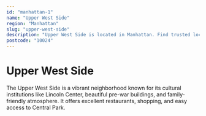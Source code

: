 ```yaml
---
id: "manhattan-1"
name: "Upper West Side"
region: "Manhattan"
slug: "upper-west-side"
description: "Upper West Side is located in Manhattan. Find trusted local plumbers serving this area."
postcode: "10024"
---
```


# Upper West Side

The Upper West Side is a vibrant neighborhood known for its cultural institutions like Lincoln Center, beautiful pre-war buildings, and family-friendly atmosphere. It offers excellent restaurants, shopping, and easy access to Central Park. 
